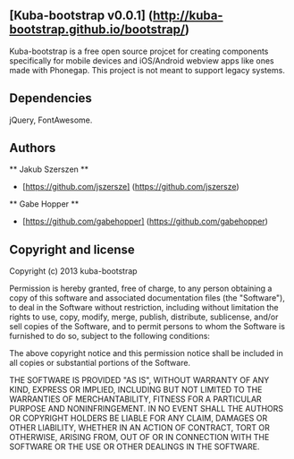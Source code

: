 ## [Kuba-bootstrap v0.0.1] (http://kuba-bootstrap.github.io/bootstrap/)

Kuba-bootstrap is a free open source projcet for creating components specifically for mobile devices and iOS/Android webview apps like ones made with Phonegap. This project is not meant to support legacy systems. 



## Dependencies

jQuery, FontAwesome.



## Authors

** Jakub Szerszen **

+ [https://github.com/jszersze] (https://github.com/jszersze)

** Gabe Hopper **

+ [https://github.com/gabehopper] (https://github.com/gabehopper)



## Copyright and license

Copyright (c) 2013 kuba-bootstrap

Permission is hereby granted, free of charge, to any person obtaining a copy of this software and associated
documentation files (the "Software"), to deal in the Software without restriction, including without limitation the
rights to use, copy, modify, merge, publish, distribute, sublicense, and/or sell copies of the Software, and to permit
persons to whom the Software is furnished to do so, subject to the following conditions:

The above copyright notice and this permission notice shall be included in all copies or substantial portions of the
Software.

THE SOFTWARE IS PROVIDED "AS IS", WITHOUT WARRANTY OF ANY KIND, EXPRESS OR IMPLIED, INCLUDING BUT NOT LIMITED TO THE
WARRANTIES OF MERCHANTABILITY, FITNESS FOR A PARTICULAR PURPOSE AND NONINFRINGEMENT. IN NO EVENT SHALL THE AUTHORS OR
COPYRIGHT HOLDERS BE LIABLE FOR ANY CLAIM, DAMAGES OR OTHER LIABILITY, WHETHER IN AN ACTION OF CONTRACT, TORT OR
OTHERWISE, ARISING FROM, OUT OF OR IN CONNECTION WITH THE SOFTWARE OR THE USE OR OTHER DEALINGS IN THE SOFTWARE.